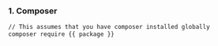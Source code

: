 ### 1. Composer

```bash
// This assumes that you have composer installed globally
composer require {{ package }}
```
